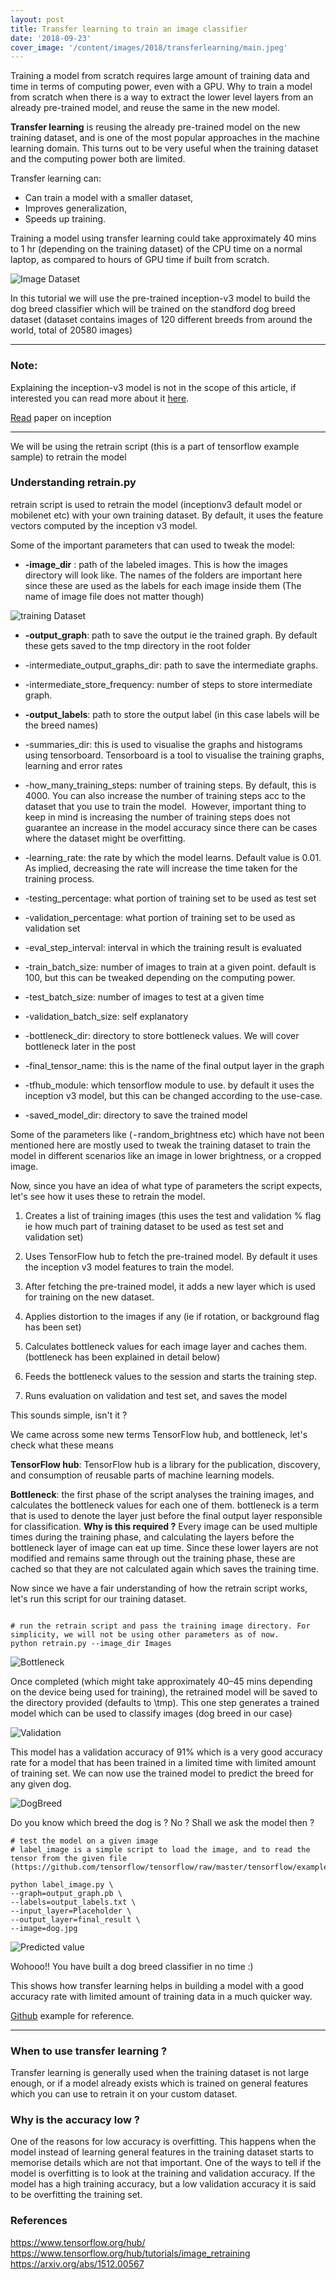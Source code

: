 ```yaml
---
layout: post
title: Transfer learning to train an image classifier
date: '2018-09-23'
cover_image: '/content/images/2018/transferlearning/main.jpeg'
---
```


Training a model from scratch requires large amount of training data and time in terms of computing power, even with a GPU. Why to train a model from scratch when there is a way to extract the lower level layers from an already pre-trained model, and reuse the same in the new model.

<b>Transfer learning</b> is reusing the already pre-trained model on the new training dataset, and is one of the most popular approaches in the machine learning domain. This turns out to be very useful when the training dataset and the computing power both are limited.

Transfer learning can:
* Can train a model with a smaller dataset,
* Improves generalization,
* Speeds up training.

Training a model using transfer learning could take approximately 40 mins to 1 hr (depending on the training dataset) of the CPU time on a normal laptop, as compared to hours of GPU time if built from scratch.


![Image Dataset](/content/images/2018/transferlearning/dataset.png)


In this tutorial we will use the pre-trained inception-v3 model to build the dog breed classifier which will be trained on the standford dog breed dataset (dataset contains images of 120 different breeds from around the world, total of 20580 images)

--- 

### Note:
Explaining the inception-v3 model is not in the scope of this article, if interested you can read more about it [here](https://www.tensorflow.org/tutorials/images/image_recognition).

[Read](https://arxiv.org/abs/1512.00567) paper on inception

---

We will be using the retrain script (this is a part of tensorflow example sample) to retrain the model

### Understanding retrain.py

retrain script is used to retrain the model (inceptionv3 default model or mobilenet etc) with your own training dataset. By default, it uses the feature vectors computed by the inception v3 model.

Some of the important parameters that can used to tweak the model:

* <b>-image_dir</b> : path of the labeled images. This is how the images directory will look like. The names of the folders are important here since these are used as the labels for each image inside them (The name of image file does not matter though)

![training Dataset](/content/images/2018/transferlearning/training_set.png)

* <b>-output_graph</b>: path to save the output ie the trained graph. By default these gets saved to the tmp directory in the root folder

* -intermediate_output_graphs_dir: path to save the intermediate graphs.

* -intermediate_store_frequency: number of steps to store intermediate graph.

* <b>-output_labels</b>: path to store the output label (in this case labels will be the breed names)

* -summaries_dir: this is used to visualise the graphs and histograms using tensorboard. Tensorboard is a tool to visualise the training graphs, learning and error rates

* -how_many_training_steps: number of training steps. By default, this is 4000. You can also increase the number of training steps acc to the dataset that you use to train the model. 
However, important thing to keep in mind is increasing the number of training steps does not guarantee an increase in the model accuracy since there can be cases where the dataset might be overfitting.

* -learning_rate: the rate by which the model learns. Default value is 0.01. As implied, decreasing the rate will increase the time taken for the training process. 

* -testing_percentage: what portion of training set to be used as test set

* -validation_percentage: what portion of training set to be used as validation set

* -eval_step_interval: interval in which the training result is evaluated

* -train_batch_size: number of images to train at a given point. default is 100, but this can be tweaked depending on the computing power.

* -test_batch_size: number of images to test at a given time

* -validation_batch_size: self explanatory

* -bottleneck_dir: directory to store bottleneck values. We will cover bottleneck later in the post

* -final_tensor_name: this is the name of the final output layer in the graph

* -tfhub_module: which tensorflow module to use. by default it uses the inception v3 model, but this can be changed according to the use-case.

* -saved_model_dir: directory to save the trained model

Some of the parameters like ( - random_brightness etc) which have not been mentioned here are mostly used to tweak the training dataset to train the model in different scenarios like an image in lower brightness, or a cropped image.

Now, since you have an idea of what type of parameters the script expects, let's see how it uses these to retrain the model.

1. Creates a list of training images (this uses the test and validation % flag ie how much part of training dataset to be used as test set and validation set)

2. Uses TensorFlow hub to fetch the pre-trained model. By default it uses the inception v3 model features to train the model. 

3. After fetching the pre-trained model, it adds a new layer which is used for training on the new dataset.

4. Applies distortion to the images if any (ie if rotation, or background flag has been set)

5. Calculates bottleneck values for each image layer and caches them. (bottleneck has been explained in detail below)

6. Feeds the bottleneck values to the session and starts the training step.

7. Runs evaluation on validation and test set, and saves the model

This sounds simple, isn't it ? 

We came across some new terms TensorFlow hub, and bottleneck, let's check what these means

<b>TensorFlow hub</b>: TensorFlow hub is a library for the publication, discovery, and consumption of reusable parts of machine learning models.

<b>Bottleneck</b>: the first phase of the script analyses the training images, and calculates the bottleneck values for each one of them. bottleneck is a term that is used to denote the layer just before the final output layer responsible for classification. <b>Why is this required ?</b> Every image can be used multiple times during the training phase, and calculating the layers before the bottleneck layer of image can eat up time. Since these lower layers are not modified and remains same through out the training phase, these are cached so that they are not calculated again which saves the training time.

Now since we have a fair understanding of how the retrain script works, let's run this script for our training dataset.

````

# run the retrain script and pass the training image directory. For simplicity, we will not be using other parameters as of now.
python retrain.py --image_dir Images

````

![Bottleneck](/content/images/2018/transferlearning/bottleneck.png)

Once completed (which might take approximately 40–45 mins depending on the device being used for training), the retrained model will be saved to the directory provided (defaults to \tmp). This one step generates a trained model which can be used to classify images (dog breed in our case)

![Validation](/content/images/2018/transferlearning/validation.png)

This model has a validation accuracy of 91% which is a very good accuracy rate for a model that has been trained in a limited time with limited amount of training set. We can now use the trained model to predict the breed for any given dog.

![DogBreed](/content/images/2018/transferlearning/dog_breed.jpeg)

Do you know which  breed the dog is ? No ? Shall we ask the model then ?

````
# test the model on a given image
# label_image is a simple script to load the image, and to read the tensor from the given file (https://github.com/tensorflow/tensorflow/raw/master/tensorflow/examples/label_image/label_image.py)

python label_image.py \
--graph=output_graph.pb \
--labels=output_labels.txt \
--input_layer=Placeholder \
--output_layer=final_result \
--image=dog.jpg
````

![Predicted value](/content/images/2018/transferlearning/predicted.png)

Wohooo!! You have built a dog breed classifier in no time :)

This shows how transfer learning helps in building a model with a good accuracy rate with limited amount of training data in a much quicker way.

[Github](https://github.com/anirudhramanan/transfer-learning-image-classifier) example for reference.

---

### When to use transfer learning ?

Transfer learning is generally used when the training dataset is not large enough, or if a model already exists which is trained on general features which you can use to retrain it on your custom dataset. 

### Why is the accuracy low ?

One of the reasons for low accuracy is overfitting. This happens when the model instead of learning general features in the training dataset starts to memorise details which are not that important. One of the ways to tell if the model is overfitting is to look at the training and validation accuracy. If the model has a high training accuracy, but a low validation accuracy it is said to be overfitting the training set.

### References

https://www.tensorflow.org/hub/
https://www.tensorflow.org/hub/tutorials/image_retraining
https://arxiv.org/abs/1512.00567